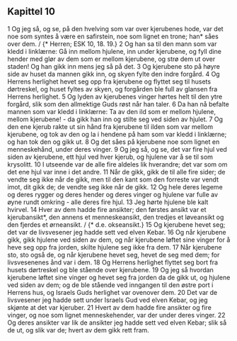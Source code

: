 ## Kapittel 10

1 Og jeg så, og se, på den hvelving som var over kjerubenes hode, var det noe som syntes å være en safirstein, noe som lignet en trone; han* såes over dem. / {* Herren; ESK 10, 18. 19.}
2 Og han sa til den mann som var kledd i linklærne: Gå inn mellom hjulene, inn under kjerubene, og fyll dine hender med glør av dem som er mellom kjerubene, og strø dem ut over staden! Og han gikk inn mens jeg så på det.
3 Og kjerubene sto på høyre side av huset da mannen gikk inn, og skyen fylte den indre forgård.
4 Og Herrens herlighet hevet seg opp fra kjerubene og flyttet seg til husets dørtreskel, og huset fyltes av skyen, og forgården ble full av glansen fra Herrens herlighet.
5 Og lyden av kjerubenes vinger hørtes helt til den ytre forgård, slik som den allmektige Guds røst når han taler.
6 Da han nå befalte mannen som var kledd i linklærne: Ta av den ild som er mellom hjulene, mellom kjerubene! - da gikk han inn og stilte seg ved siden av hjulet.
7 Og den ene kjerub rakte ut sin hånd fra kjerubene til ilden som var mellom kjerubene, og tok av den og la i hendene på ham som var kledd i linklærne; og han tok den og gikk ut.
8 Og det såes på kjerubene noe som lignet en menneskehånd, under deres vinger.
9 Og jeg så, og se, det var fire hjul ved siden av kjerubene, ett hjul ved hver kjerub, og hjulene var å se til som krysolitt.
10 I utseende var de alle fire aldeles lik hverandre; det var som om det ene hjul var inne i det andre.
11 Når de gikk, gikk de til alle fire sider; de vendte seg ikke når de gikk, men til den kant som den forreste var vendt imot, dit gikk de; de vendte seg ikke når de gikk.
12 Og hele deres legeme og deres rygger og deres hender og deres vinger og hjulene var fulle av øyne rundt omkring - alle deres fire hjul.
13 Jeg hørte hjulene ble kalt hvirvel.
14 Hver av dem hadde fire ansikter; den førstes ansikt var et kjerubansikt*, den annens et menneskeansikt, den tredjes et løveansikt og den fjerdes et ørneansikt. / {* d.e. okseansikt.}
15 Og kjerubene hevet seg; det var de livsvesener jeg hadde sett ved elven Kebar.
16 Og når kjerubene gikk, gikk hjulene ved siden av dem, og når kjerubene løftet sine vinger for å heve seg opp fra jorden, skilte hjulene seg ikke fra dem.
17 Når kjerubene sto, sto også de, og når kjerubene hevet seg, hevet de seg med dem; for livsvesenenes ånd var i dem.
18 Og Herrens herlighet flyttet seg bort fra husets dørtreskel og ble stående over kjerubene.
19 Og jeg så hvordan kjerubene løftet sine vinger og hevet seg fra jorden da de gikk ut, og hjulene ved siden av dem; og de ble stående ved inngangen til den østre port i Herrens hus, og Israels Guds herlighet var ovenover dem.
20 Det var de livsvesener jeg hadde sett under Israels Gud ved elven Kebar, og jeg skjønte at det var kjeruber.
21 Hvert av dem hadde fire ansikter og fire vinger, og noe som lignet menneskehender, var der under deres vinger.
22 Og deres ansikter var lik de ansikter jeg hadde sett ved elven Kebar; slik så de ut, og slik var de; hvert av dem gikk rett fram.
